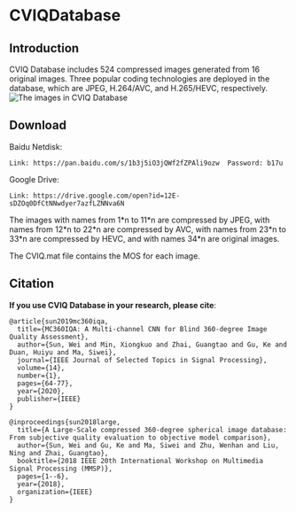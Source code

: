 # CVIQDatabase

## Introduction

CVIQ Database includes 524 compressed images generated from 16 original images. Three popular coding technologies are deployed in the database, which are JPEG, H.264/AVC, and H.265/HEVC, respectively.
![The images in CVIQ Database](https://github.com/sunwei925/CVIQDatabase/blob/master/image.png)

## Download
Baidu Netdisk:
```
Link: https://pan.baidu.com/s/1b3j5iO3jQWf2fZPAli9ozw  Password: b17u
```
Google Drive:
```
Link: https://drive.google.com/open?id=12E-sDZOq0DfCtNNwdyer7azfLZNNva6N
```
The images with names from 1\*n to 11\*n are compressed by JPEG, with names from 12\*n to 22\*n are compressed by AVC, with names from 23\*n to 33\*n are compressed by HEVC, and with names 34\*n are original images.

The CVIQ.mat file contains the MOS for each image.

## Citation
**If you use CVIQ Database in your research, please cite**:
```
@article{sun2019mc360iqa,
  title={MC360IQA: A Multi-channel CNN for Blind 360-degree Image Quality Assessment},
  author={Sun, Wei and Min, Xiongkuo and Zhai, Guangtao and Gu, Ke and Duan, Huiyu and Ma, Siwei},
  journal={IEEE Journal of Selected Topics in Signal Processing},
  volume={14},
  number={1},
  pages={64-77},
  year={2020},
  publisher={IEEE}
}

@inproceedings{sun2018large,
  title={A Large-Scale compressed 360-degree spherical image database: From subjective quality evaluation to objective model comparison},
  author={Sun, Wei and Gu, Ke and Ma, Siwei and Zhu, Wenhan and Liu, Ning and Zhai, Guangtao},
  booktitle={2018 IEEE 20th International Workshop on Multimedia Signal Processing (MMSP)},
  pages={1--6},
  year={2018},
  organization={IEEE}
}
```
